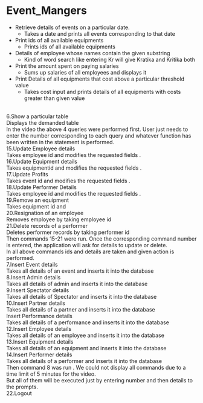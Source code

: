 # Event_Mangers
- Retrieve details of events on a particular date.
  - Takes a date and prints all events corresponding to that date
- Print ids of all available equipments
  - Prints ids of all available equipments
- Details of employee whose names contain the given substring
  - Kind of word search like entering Kr will give Kratika and Kritika both
- Print the amount spent on paying salaries
  - Sums up salaries of all employees and displays it
- Print Details of all equipments that cost above a particular threshold value
  - Takes cost input and prints details of all equipments with costs greater than given value

<br>6.Show a particular table
<br>Displays the demanded table
<br>In the video the above 4 queries were performed first. User just needs to enter the number corresponding to each query and whatever function has been written in the statement is performed.
<br>15.Update Employee details
<br>Takes employee id and modifies the requested fields .
<br>16.Update Equipment details
<br>Takes equipmentid and modifies the requested fields .
<br>17.Update Profits
<br>Takes event id and modifies the requested fields .
<br>18.Update Performer Details
<br>Takes employee id and modifies the requested fields .
<br>19.Remove an equipment
<br>Takes equipment id and
<br>20.Resignation of an employee
<br>Removes employee by taking employee id
<br>21.Delete records of a performer
<br>Deletes performer records by taking performer id
<br>Then commands 15-21 were run. Once the corresponding command number is entered, the application will ask for details to update or delete.
<br>In all above commands ids and details are taken and given action is performed.
<br>7.Insert Event details
<br>Takes all details of an event and inserts it into the database
<br>8.Insert Admin details
<br>Takes all details of admin and inserts it into the database
<br>9.Insert Spectator details
<br>Takes all details of Spectator and inserts it into the database
<br>10.Insert Partner details
<br>Takes all details of a partner and inserts it into the database
<br>Insert Performance details
<br>Takes all details of a performance and inserts it into the database
<br>12.Insert Employee details
<br>Takes all details of an employee and inserts it into the database
<br>13.Insert Equipment details
<br>Takes all details of an equipment and inserts it into the database
<br>14.Insert Performer details
<br>Takes all details of a performer and inserts it into the database
<br>Then command 8 was run . We could not display all commands due to a time limit of 5 minutes for the video.
<br>But all of them will be executed just by entering number and then details to the prompts.
<br>22.Logout
